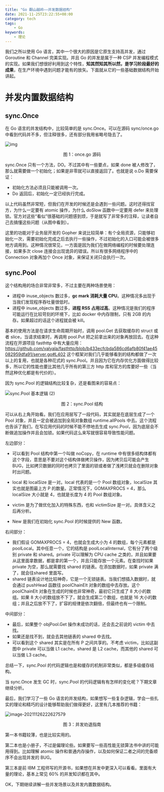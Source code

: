 ```yaml
---
title: "Go 翻山越岭——并发数据结构"
date: 2021-11-25T23:22:55+08:00
category: tech
tags:
    - Go
keywords:
    - 理论
---
```

我们之所以使用 Go 语言，其中一个很大的原因是它原生支持高并发，通过 Goroutine 和 Channel 完美实现。并且 Go 的并发是属于一种 CSP 并发编程模式的实现。如果我们想很好利用到这个特性，**知其然知其所以然，是学习阶段最好的成果**，在生产环境中遇到问题才能有的放矢。下面就从它的一些基础数据结构开始讲起。



# 并发内置数据结构

## sync.Once

在 Go 语言的并发结构中，比较简单的是 sync.Once。可以在源码 sync/once.go 中看到代码并不多，但注释很多，还有部分我用省略号隐去了。

![img](https://cdn.jsdelivr.net/gh/JupiterXue/PictureBed/BlogImg/202111262246986.png)

<center>图 1：once.go 源码</center>

sync.Once 只有一个方法，DO。不过其中有一些要点，如果 done 被人修改了，那么就需要做一个初始化；如果是非零就可以直接返回了。也就是说 o.Do 需要保证：

- 初始化方法必须且只能被调用一次。
- Do 返回后，初始化一定已经执行完成。

以上代码虽然非常短，但我们在开发的时候还是会遇到一些问题。这时还得找官方，为什么一定要有 atomic 操作，为什么 doSlow 函数中一定要用 defer 来处理锁。官方对这些“看似”很基础的问题感到烦，于是就写了非常多的注释，让读者自己去搞懂这些问题（从图中看到）。



这里的功能对于业务层开发的 Gopher 来说比较简单：有个全局资源，只能够初始化一次，需要初始化完成之后去执行一些操作，不过初始化的入口可能会被很多地方调用到。这种情况很常见，一方面是因为我们在做网络编程的时候要处理连接，如果多次 close 连接会出现诡异的错误。所以有很多网络程序中的 Connection 对象再加个 Once 对象，来保证关闭只会执行一次。

## sync.Pool
这个结构用的场合非常非常多，不过主要在两种场景使用：
- 进程中 inuse_objects 数过多，**gc mark 消耗大量 CPU**。这种情况多出现于当我们发现程序吞吐量很低时。
- 进程中 inuse_objects 数过多，**进程 RSS 占用过高**。这种情况是我们的程序可能运行在比较苛刻的环境下，比如 docker 中内存限制，只有 2GB 的内存。如果超过的话这个进程就会被 kill。

基本的使用方法是在请求生命周期开始时，调用 pool.Get 去获取缓存的 struct 或者 slice，当请求结束时，再调用 pool.Put 把之前拿出来的对象再放回去。在这种流程在开源项目 fasthttp 中有大量应用：https://github.com/valyala/fasthttp/blob/b433ecfcbda586cd6afb80f41ae45082959dfa91/server.go#L402 这个框架对我们几乎能够看到的结构都做了一次以上的复用，也就是各种花式的 sync.Pool。并且因为它在内存优化方面做得比较多，所以它的性能也要比其他几乎所有的第三方 http 库和官方的库要好一些（当然这种优化都是有代价的）。



因为 sync.Pool 的逻辑结构比较复杂，还是看图来的容易点：

![sync.Pool 基本逻辑 (2)](https://cdn.jsdelivr.net/gh/JupiterXue/PictureBed/BlogImg/202111262337701.png)

<center>图 2：sync.Pool 结构</center>

可以从右上角开始看。我们在应用层写了一段代码，其实就是在底层生成了一个 Pool 对象，并且一定会被追加到全局对象数组 runtime.allPools 中去。这个流程也告诉了我们，在写应用代码的时候不能不停地去生成 sync.Pool，因为底层会不断做追加操作并且会加锁。如果代码这么来写就很容易导致性能问题。



左边部分：

- 可以看到 Pool 结构中第一个叫做 noCopy，在 runtime 中有很多结构体都有这个字段，意思是不要对这个结构体做拷贝操作，因为拷贝后可能会产生 BUG，比如拷贝数据的同时也拷贝了里面的锁或者做了浅拷贝就会在删除对象时出问题。

- local 和 localSize 是一对。local 代表的是一个 Pool 数组对象，localSize 其实也就是图最上方 P 的数量。正常情况下，GOMAXPROCS = 4，那么 localSize 大小就是 4，也就是长度为 4 的 Pool 数组对象。

- victim 是为了做优化加入的特殊东西，也和 victimSize 是一对。具体含义之后再分析。

- New 是我们在初始化 sync.Pool 的时候提供的 New 函数。

右间部分：

- 我们假设 GOMAXPROCS = 4，也就会生成大小为 4 的数组，每个元素都是 poolLocal。其中任意一个，它的结构是 poolLocalInternal，它有分了两个级别 private 和 shared。private 可以理解为 CPU cache 之类的，并且如果要从这里面拿数据，都是拿的第一个，并且只能存放一个元素。在查找时如果 private 为空，那么就需要找 shared 的链表。在添加数据时，如果 private 满了，就会往shared 里面写。
- shared 链表设计地比较神奇，它是一个无锁链表。当我们想插入数据时，就会通过 pushHead 函数往 poolChainElt 对象的数组中去存放。这个 poolChainElt 对象在生成的时候也非常神奇，最初它只生成了 8 大小的数组。如果 8 大小的数组放不下了，就会生成第二个数组，也就是 16 大小的数组；并且之后放不下了，扩容的规律是依次翻倍，但最终也有一个限制。

中间部分：

- 最后，如果整个 objPool.Get 操作未成功的话，还会去之前说的 victim 中去找。
- 如果还是找不到，就会去其他链表的 shared 中去找。
- 可以看到这个 shared 其实是在所有 P 之间共享的。不考虑 victim，比如这副图中 private 可以当做 L1 cache，shared 是 L2 cache，而其他的 shared 可以当做 L3 cache。 

总结一下，sync.Pool 的代码逻辑也是和缓存的机制非常类似，都是多级缓存结构。



当 sync.Once 发生 GC 时，sync.Pool 的代码逻辑有有怎样的变化呢？下期文章继续分析。



最后，我们学习了一些 Go 语言的并发结构，如果想写一些复杂逻辑，学会一些扎实的理论和精巧的设计能够帮助我们做得更好，这里有几本推荐的书籍：

![image-20211126222627579](https://cdn.jsdelivr.net/gh/JupiterXue/PictureBed/BlogImg/202111262226879.png)

<center>图 3：并发劝退指南</center>

第一本书籍较薄，也是比较实用的。

第二本也是小册子，不过是偏理论些。如果要写一些高性能无锁算法书中讲的可能用得到。比如理解 atomic 操作和普通内存操作，以及如何保证二者之间的完备顺序不会出现并发的 BUG。

第三本是前 IBM 工程师写的开源书，如果想在并发中更深入可以看看。里面有大量的理论，基本上常见 60% 的并发知识都在其中。



OK，下期继续讲解一些并发场景以及并发内置数据结构。
